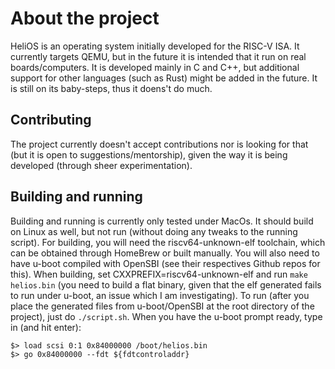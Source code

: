 # About the project

HeliOS is an operating system initially developed for the RISC-V ISA. It currently targets QEMU, but in the future it is intended that it run on real boards/computers.
It is developed mainly in C and C++, but additional support for other languages (such as Rust) might be added in the future. It is still on its baby-steps, thus it doens't do much.

## Contributing

The project currently doesn't accept contributions nor is looking for that (but it is open to suggestions/mentorship), given the way it is being developed (through sheer experimentation).

## Building and running

Building and running is currently only tested under MacOs. It should build on Linux as well, but not run (without doing any tweaks to the running script). 
For building, you will need the riscv64-unknown-elf toolchain, which can be obtained through HomeBrew or built manually. You will also need to have u-boot compiled with OpenSBI (see their respectives Github repos for this).
When building, set CXXPREFIX=riscv64-unknown-elf and run ```make helios.bin``` (you need to build a flat binary, given that the elf generated fails to run under u-boot, an issue which I am investigating). 
To run (after you place the generated files from u-boot/OpenSBI at the root directory of the project), just do ```./script.sh```. When you have the u-boot prompt ready, type in (and hit enter):

```
$> load scsi 0:1 0x84000000 /boot/helios.bin
$> go 0x84000000 --fdt ${fdtcontroladdr}
```

